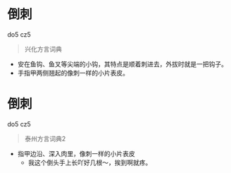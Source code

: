 # 倒刺
do5 cz5
> 兴化方言词典
- 安在鱼钩、鱼叉等尖端的小钩，其特点是顺着刺进去，外拔时就是一把钩子。
- 手指甲两侧翘起的像刺一样的小片表皮。


# 倒刺
do5 cz5
> 泰州方言词典2
- 指甲边沿、深入肉里，像刺一样的小片表皮
  - 我这个倒头手上长吖好几根～，挨到啊就疼。